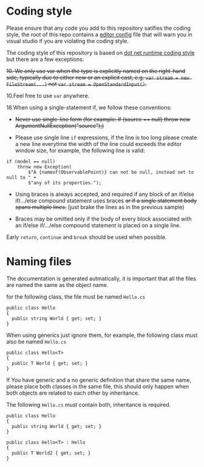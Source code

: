 # Coding style

Please ensure that any code you add to this repository satifies the coding style, the root of this repo contains a 
[editor config](https://github.com/beto-rodriguez/LiveCharts2/blob/master/.editorconfig) file that will warn you in 
visual studio if you are violating the coding style.

The coding style of this repository is based on [dot net runtime coding style](https://github.com/dotnet/runtime/blob/main/docs/coding-guidelines/coding-style.md) 
but there are a few exceptions:

~~10. We only use var when the type is explicitly named on the right-hand side, typically due to either new or an explicit cast, e.g. 
`var stream = new FileStream(...)` not `var stream = OpenStandardInput()`.~~

10.Feel free to use `var` anywhere.

18.When using a single-statement if, we follow these conventions:

* ~~Never use single-line form (for example: if (source == null) throw new ArgumentNullException("source");)~~

* Please use single line `if` expressions, if the line is too long please create a new line everytime the width of the line could exceeds the editor window size, for example, the following line is valid: 
```
if (model == null)
    throw new Exception(
        $"A {nameof(ObservablePoint)} can not be null, instead set to null to " +
        $"any of its properties.");
```


* Using braces is always accepted, and required if any block of an if/else if/.../else compound statement uses braces ~~or if a single statement body spans multiple lines.~~ (just brake the lines as in the previous sample)

* Braces may be omitted only if the body of every block associated with an if/else if/.../else compound statement is placed on a single line.

Early `return`, `continue` and `break` should be used when possible.

# Naming files

The documentation is generated autmatically, it is important that all the files are named the same as the object name.

for the following class, the file must be named `Hello.cs`

```
public class Hello
{
  public string World { get; set; }
}
```

When using generics just ignore them, for example, the following class must also be named `Hello.cs` 

```
public class Hello<T>
{
  public T World { get; set; }
}
```

If You have generic and a no generic definition that share the same name, please place both classes in the same file, this should only 
happen when both objects are related to each other by inheritance.

The following `Hello.cs` must contain both, inheritance is required.

```
public class Hello
{
  public string World { get; set; }
}

public class Hello<T> : Hello
{
  public T World2 { get; set; }
}
```
